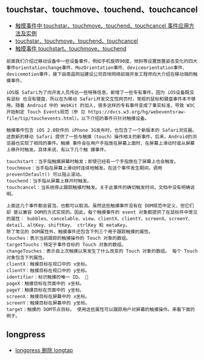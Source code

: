 ## touchstar、touchmove、touchend、touchcancel

-   [触摸事件中 touchstar、touchmove、touchend、touchcancel 事件应用方法及实例](https://www.jxbh.cn/article/1861.html)
-   [touchstar、touchmove、touchend、touchcancel](https://www.cnblogs.com/kenshinobiy/p/10720151.html)
-   [触摸事件 touchstart、touchmove、touchend](https://blog.csdn.net/wangmx1993328/article/details/83270166)

```
前面我们介绍过移动设备中一些设备事件，例如手机旋转90度、倾斜等设置放置姿态变化的四大事件orientationchange事件、MozOrientation事件、deviceorientation事件、devicemotion事件，接下由南昌网站建设公司百恒网络前端开发工程师向大介绍在移动端的触摸事件。

iOS版 Safari为了向开发人员传达一些特殊信息，新增了一些专有事件。因为 iOS设备既没有鼠标 也没有键盘，所以在为移动 Safari开发交互性网页时，常规的鼠标和键盘事件本不够用。随着 Android 中的 WebKit 的加入，很多这样的专有事件变成了事实标准，导致 W3C开始制定 Touch Events规范（参 见 https://dvcs.w3.org/hg/webeventsraw-file/tip/touchevents.html）。以下介绍的事件只针对触摸设备。

触摸事件包含 iOS 2.0软件的 iPhone 3G发布时，也包含了一个新版本的 Safari浏览器。这款新的移动 Safari 提供了一些与触摸（touch）操作相关的新事件。后来，Android的浏览器也实现了相同的事件。触摸 事件会在用户手指放在屏幕上面时、在屏幕上滑动时或从屏幕上移开时触发。具体来说，有以下几个触 摸事件。

touchstart：当手指触摸屏幕时触发；即使已经有一个手指放在了屏幕上也会触发。
touchmove：当手指在屏幕上滑动时连续地触发。在这个事件发生期间，调用preventDefault() 可以阻止滚动。
touchend：当手指从屏幕上移开时触发。
touchcancel：当系统停止跟踪触摸时触发。关于此事件的确切触发时间，文档中没有明确说明。

上面这几个事件都会冒泡，也都可以取消。虽然这些触摸事件没有在 DOM规范中定义，但它们却 是以兼容 DOM的方式实现的。因此，每个触摸事件的 event 对象都提供了在鼠标件中常见的属性： bubbles、cancelable、view、clientX、clientY、screenX、screenY、detail、altKey、shiftKey、 ctrlKey 和 metaKey。
除了常见的 DOM属性外，触摸事件还包含下列三个用于跟踪触摸的属性。
touches：表示当前跟踪的触摸操作的 Touch 对象的数组。
targetTouchs：特定于事件目标的 Touch 对象的数组。
changeTouches：表示自上次触摸以来发生了什么改变的 Touch 对象的数组。 每个 Touch 对象包含下列属性。
clientX：触摸目标在视口中的 x坐标。
clientY：触摸目标在视口中的 y坐标。
identifier：标识触摸的唯一 ID。 
pageX：触摸目标在页面中的 x坐标。
pageY：触摸目标在页面中的 y坐标。
screenX：触摸目标在屏幕中的 x坐标。
screenY：触摸目标在屏幕中的 y坐标。
target：触摸的 DOM节点目标。 使用这些属性可以跟踪用户对屏幕的触摸操作。来看下面的例子。
```

## longpress

-   [longpress 删除 longtap](https://uniapp.dcloud.io/use?id=%e4%ba%8b%e4%bb%b6%e5%a4%84%e7%90%86%e5%99%a8)
